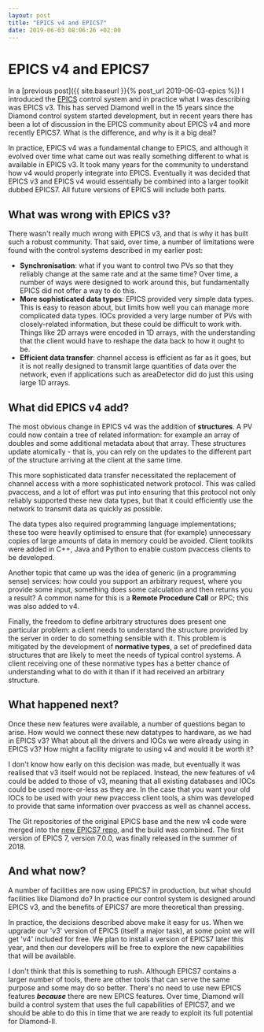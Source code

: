 ```yaml
---
layout: post
title: "EPICS v4 and EPICS7"
date: 2019-06-03 08:06:26 +02:00
---
```


# EPICS v4 and EPICS7

In a [previous post]({{ site.baseurl }}{% post_url 2019-06-03-epics %}) I
introduced the [EPICS](https://epics-controls.org/) control system and 
in practice what I was describing was EPICS v3. This has served Diamond 
well in the 15 years since the Diamond control system started development, 
but in recent years there has been a lot of discussion in the EPICS 
community about EPICS v4 and more recently EPICS7. What is the difference, 
and why is it a big deal?

In practice, EPICS v4 was a fundamental change to EPICS, and although it
evolved over time what came out was really something different to what
is available in EPICS v3. It took many years for the community to understand
how v4 would properly integrate into EPICS. Eventually it was decided that
EPICS v3 and EPICS v4 would essentially be combined into a larger toolkit
dubbed EPICS7. All future versions of EPICS will include both parts.

## What was wrong with EPICS v3?

There wasn't really much wrong with EPICS v3, and that is why it has built
such a robust community. That said, over time, a number of limitations were 
found with the control systems described in my earlier post:

* **Synchronisation**: what if you want to control two PVs so that they
  reliably change at the same rate and at the same time?  Over time, 
  a number of ways were designed to work around this, but fundamentally EPICS
  did not offer a way to do this.
* **More sophisticated data types**: EPICS provided very simple data types.
  This is easy to reason about, but limits how well you can manage
  more complicated data types. IOCs provided a very large number of PVs
  with closely-related information, but these could be difficult to work
  with. Things like 2D arrays were encoded in 1D arrays, with the
  understanding that the client would have to reshape the data back to
  how it ought to be.
* **Efficient data transfer**: channel access is efficient as far as it
  goes, but it is not really designed to transmit large quantities of
  data over the network, even if applications such as areaDetector
  did do just this using large 1D arrays.

## What did EPICS v4 add?

The most obvious change in EPICS v4 was the addition of **structures**.
A PV could now contain a tree of related information: for example an
array of doubles and some additional metadata about that array. These
structures update atomically - that is, you can rely on the updates
to the different part of the structure arriving at the client at the
same time.

This more sophisticated data transfer necessitated the replacement of
channel access with a more sophisticated network protocol. This was
called pvaccess, and a lot of effort was put into ensuring that this
protocol not only reliably supported these new data types, but that
it could efficiently use the network to transmit data as quickly as
possible.

The data types also required programming language implementations; these
too were heavily optimised to ensure that (for example) unnecessary
copies of large amounts of data in memory could be avoided. Client
toolkits were added in C++, Java and Python to enable custom pvaccess
clients to be developed.

Another topic that came up was the idea of generic
(in a programming sense) services: how could you support an arbitrary
request, where you provide some input, something does some calculation
and then returns you a result? A common name for this is a **Remote 
Procedure Call** or RPC; this was also added to v4.

Finally, the freedom to define arbitrary structures does present one
particular problem: a client needs to understand the structure provided
by the server in order to do something sensible with it. This problem
is mitigated by the development of **normative types**, a set of predefined
data structures that are likely to meet the needs of typical control
systems. A client receiving one of these normative types has a better chance
of understanding what to do with it than if it had received an arbitrary
structure.

## What happened next?

Once these new features were available, a number of questions began to arise.
How would we connect these new datatypes to hardware, as we had in EPICS v3?
What about all the drivers and IOCs we were already using in EPICS v3? How
might a facility migrate to using v4 and would it be worth it?

I don't know how early on this decision was made, but eventually it was
realised that v3 itself would not be replaced. Instead, the new features of
v4 could be added to those of v3, meaning that all existing databases and
IOCs could be used more-or-less as they are. In the case that you want your
old IOCs to be used with your new pvaccess client tools, a shim was developed
to provide that same information over pvaccess as well as channel access.

The Git repositories of the original EPICS base and the new v4 code were merged
into the [new EPICS7 repo](https://github.com/epics-base), and the build was 
combined. The first version of EPICS 7, version 7.0.0, was finally released 
in the summer of 2018.

## And what now?

A number of facilities are now using EPICS7 in production, but what should
facilities like Diamond do? In practice our control system is designed
around EPICS v3, and the benefits of EPICS7 are more theoretical than
pressing.

In practice, the decisions described above make it easy for us. When we
upgrade our 'v3' version of EPICS (itself a major task), at some point
we will get 'v4' included for free. We plan to install a version of EPICS7
later this year, and then our developers will be free to explore the new
capabilities that will be available.

I don't think that this is something to rush. Although EPICS7 contains a
larger number of tools, there are other tools that can serve the same
purpose and some may do so better. There's no need to use new EPICS
features ***because*** there are new EPICS features. Over time, Diamond will
build a control system that uses the full capabilities of EPICS7, and
we should be able to do this in time that we are ready to exploit its full
potential for Diamond-II.
